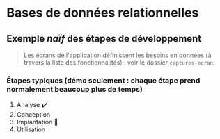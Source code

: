 # Bases de données relationnelles
## Exemple *naïf* des étapes de développement

>Les écrans de l'application définissent les besoins en données (à travers la liste des fonctionnalités) : voir le dossier `captures-ecran`.

### Étapes typiques (démo seulement : chaque étape prend normalement beaucoup plus de temps)
1. Analyse :heavy_check_mark:
2. Conception
3. Implantation :construction:
4. Utilisation